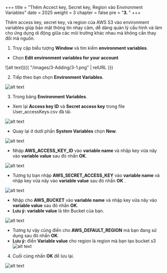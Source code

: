 +++
title = "Thêm Accect key, Secret key, Region vào Environment Variables"
date = 2025
weight = 3
chapter = false
pre = "<b>3. </b>"
+++


Thêm access key, secret key, và region của AWS S3 vào environment variables giúp bảo mật thông tin nhạy cảm, dễ dàng quản lý cấu hình và làm cho ứng dụng di động giữa các môi trường khác nhau mà không cần thay đổi mã nguồn.

1. Truy cập biểu tượng **Window** và tìm kiếm **environment variables**.
- Chọn **Edit environment variables for your account**

![alt text]({{ "/images/3-Adding/3-1.png" | relURL }})

2. Tiếp theo bạn chọn **Environment Variables**.

![alt text](/images/3-Adding/3-2.png)


3. Trong bảng **Environment Variables**.


- Xem lại **Access key ID** và **Secret access key** trong file User_accessKeys.csv đã tải.

![alt text](/images/3-Adding/3-4.png)

- Quay lại ở dưới phần **System Variables** chọn **New**.

![alt text](/images/3-Adding/3-3.png)


- Nhập **AWS_ACCESS_KEY_ID** vào **variable name** và nhập key vừa nãy vào **variable value** sau đó nhấn **OK**.

![alt text](/images/3-Adding/3-5.png)



-  Tương tự bạn nhập **AWS_SECRET_ACCESS_KEY** vào **variable name** và nhập key vừa nãy vào **variable value** sau đó nhấn **OK** .

![alt text](/images/3-Adding/3-6.png)

- Nhập cho **AWS_BUCKET** vào **variable name** và nhập key vừa nãy vào **variable value** sau đó nhấn **OK**.
- **Lưu ý:** **variable value** là tên Bucket của bạn.

![alt text](/images/3-Adding/3-7.png)


- Tương tự vậy cũng điền cho **AWS_DEFAULT_REGION** mà bạn đang sử dụng sau đó nhấn **OK**.
- **Lưu ý:** điền **Variable value** cho region là region mà bạn tạo bucket s3
![alt text](/images/3-Adding/3-8.png)


4. Cuối cùng nhấn **OK** để lưu lại.

![alt text](/images/3-Adding/3-9.png)